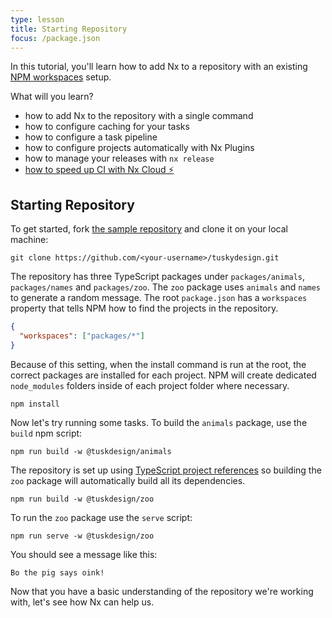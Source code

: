 ```yaml
---
type: lesson
title: Starting Repository
focus: /package.json
---
```


In this tutorial, you'll learn how to add Nx to a repository with an existing [NPM workspaces](https://docs.npmjs.com/cli/using-npm/workspaces) setup.

What will you learn?

- how to add Nx to the repository with a single command
- how to configure caching for your tasks
- how to configure a task pipeline
- how to configure projects automatically with Nx Plugins
- how to manage your releases with `nx release`
- [how to speed up CI with Nx Cloud ⚡](#fast-ci)

## Starting Repository

To get started, fork [the sample repository](https://github.com/nrwl/tuskydesign/fork) and clone it on your local machine:

```shell
git clone https://github.com/<your-username>/tuskydesign.git
```

The repository has three TypeScript packages under `packages/animals`, `packages/names` and `packages/zoo`. The `zoo` package uses `animals` and `names` to generate a random message. The root `package.json` has a `workspaces` property that tells NPM how to find the projects in the repository.

```json title="package.json"
{
  "workspaces": ["packages/*"]
}
```

Because of this setting, when the install command is run at the root, the correct packages are installed for each project. NPM will create dedicated `node_modules` folders inside of each project folder where necessary.

```shell
npm install
```

Now let's try running some tasks. To build the `animals` package, use the `build` npm script:

```shell
npm run build -w @tuskdesign/animals
```

The repository is set up using [TypeScript project references](https://www.typescriptlang.org/docs/handbook/project-references.html) so building the `zoo` package will automatically build all its dependencies.

```shell
npm run build -w @tuskdesign/zoo
```

To run the `zoo` package use the `serve` script:

```shell
npm run serve -w @tuskdesign/zoo
```

You should see a message like this:

```
Bo the pig says oink!
```

Now that you have a basic understanding of the repository we're working with, let's see how Nx can help us.
